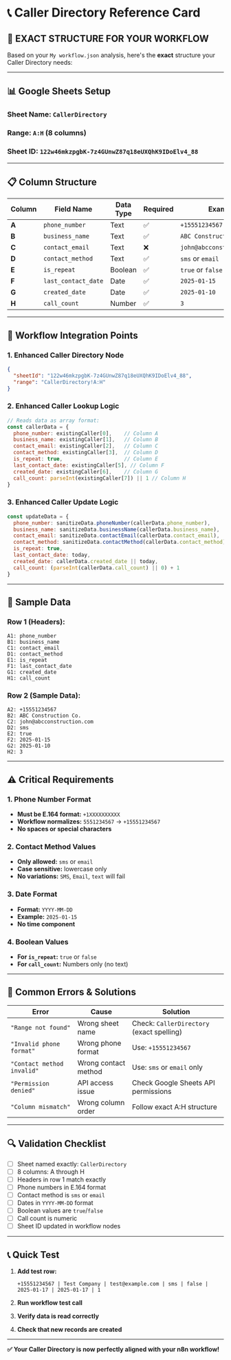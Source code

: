 # 📞 Caller Directory Reference Card

## 🎯 **EXACT STRUCTURE FOR YOUR WORKFLOW**

Based on your `My workflow.json` analysis, here's the **exact** structure your Caller Directory needs:

---

## 📊 **Google Sheets Setup**

### **Sheet Name:** `CallerDirectory`
### **Range:** `A:H` (8 columns)
### **Sheet ID:** `122w46mkzpgbK-7z4GUnwZ87q18eUXQhK9IDoElv4_88`

---

## 📋 **Column Structure**

| Column | Field Name | Data Type | Required | Example |
|--------|------------|-----------|----------|---------|
| **A** | `phone_number` | Text | ✅ | `+15551234567` |
| **B** | `business_name` | Text | ✅ | `ABC Construction Co.` |
| **C** | `contact_email` | Text | ❌ | `john@abcconstruction.com` |
| **D** | `contact_method` | Text | ✅ | `sms` or `email` |
| **E** | `is_repeat` | Boolean | ✅ | `true` or `false` |
| **F** | `last_contact_date` | Date | ✅ | `2025-01-15` |
| **G** | `created_date` | Date | ✅ | `2025-01-10` |
| **H** | `call_count` | Number | ✅ | `3` |

---

## 🔧 **Workflow Integration Points**

### **1. Enhanced Caller Directory Node**
```json
{
  "sheetId": "122w46mkzpgbK-7z4GUnwZ87q18eUXQhK9IDoElv4_88",
  "range": "CallerDirectory!A:H"
}
```

### **2. Enhanced Caller Lookup Logic**
```javascript
// Reads data as array format:
const callerData = {
  phone_number: existingCaller[0],    // Column A
  business_name: existingCaller[1],   // Column B
  contact_email: existingCaller[2],   // Column C
  contact_method: existingCaller[3],  // Column D
  is_repeat: true,                    // Column E
  last_contact_date: existingCaller[5], // Column F
  created_date: existingCaller[6],    // Column G
  call_count: parseInt(existingCaller[7]) || 1 // Column H
}
```

### **3. Enhanced Caller Update Logic**
```javascript
const updateData = {
  phone_number: sanitizeData.phoneNumber(callerData.phone_number),
  business_name: sanitizeData.businessName(callerData.business_name),
  contact_email: sanitizeData.contactEmail(callerData.contact_email),
  contact_method: sanitizeData.contactMethod(callerData.contact_method),
  is_repeat: true,
  last_contact_date: today,
  created_date: callerData.created_date || today,
  call_count: (parseInt(callerData.call_count) || 0) + 1
}
```

---

## 📝 **Sample Data**

### **Row 1 (Headers):**
```
A1: phone_number
B1: business_name
C1: contact_email
D1: contact_method
E1: is_repeat
F1: last_contact_date
G1: created_date
H1: call_count
```

### **Row 2 (Sample Data):**
```
A2: +15551234567
B2: ABC Construction Co.
C2: john@abcconstruction.com
D2: sms
E2: true
F2: 2025-01-15
G2: 2025-01-10
H2: 3
```

---

## ⚠️ **Critical Requirements**

### **1. Phone Number Format**
- **Must be E.164 format:** `+1XXXXXXXXXX`
- **Workflow normalizes:** `5551234567` → `+15551234567`
- **No spaces or special characters**

### **2. Contact Method Values**
- **Only allowed:** `sms` or `email`
- **Case sensitive:** lowercase only
- **No variations:** `SMS`, `Email`, `text` will fail

### **3. Date Format**
- **Format:** `YYYY-MM-DD`
- **Example:** `2025-01-15`
- **No time component**

### **4. Boolean Values**
- **For `is_repeat`:** `true` or `false`
- **For `call_count`:** Numbers only (no text)

---

## 🚨 **Common Errors & Solutions**

| Error | Cause | Solution |
|-------|-------|----------|
| `"Range not found"` | Wrong sheet name | Check: `CallerDirectory` (exact spelling) |
| `"Invalid phone format"` | Wrong phone format | Use: `+15551234567` |
| `"Contact method invalid"` | Wrong contact method | Use: `sms` or `email` only |
| `"Permission denied"` | API access issue | Check Google Sheets API permissions |
| `"Column mismatch"` | Wrong column order | Follow exact A:H structure |

---

## 🔍 **Validation Checklist**

- [ ] Sheet named exactly: `CallerDirectory`
- [ ] 8 columns: A through H
- [ ] Headers in row 1 match exactly
- [ ] Phone numbers in E.164 format
- [ ] Contact method is `sms` or `email`
- [ ] Dates in `YYYY-MM-DD` format
- [ ] Boolean values are `true`/`false`
- [ ] Call count is numeric
- [ ] Sheet ID updated in workflow nodes

---

## 📞 **Quick Test**

1. **Add test row:**
   ```
   +15551234567 | Test Company | test@example.com | sms | false | 2025-01-17 | 2025-01-17 | 1
   ```

2. **Run workflow test call**
3. **Verify data is read correctly**
4. **Check that new records are created**

---

**✅ Your Caller Directory is now perfectly aligned with your n8n workflow!** 
